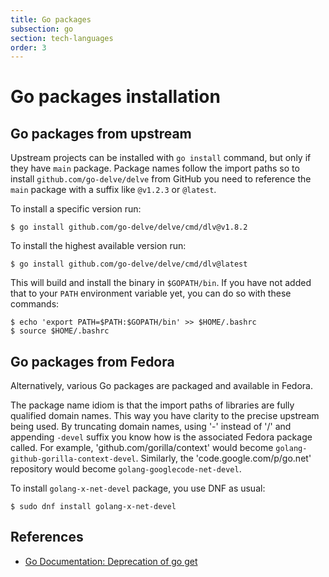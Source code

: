```yaml
---
title: Go packages
subsection: go
section: tech-languages
order: 3
---
```


# Go packages installation

## Go packages from upstream

Upstream projects can be installed with `go install` command, but only if they have `main` package. Package names follow the import paths so to install `github.com/go-delve/delve` from GitHub you need to reference the `main` package with a suffix like `@v1.2.3` or `@latest`.

To install a specific version run:
```console
$ go install github.com/go-delve/delve/cmd/dlv@v1.8.2
```

To install the highest available version run:
```console
$ go install github.com/go-delve/delve/cmd/dlv@latest
```

This will build and install the binary in `$GOPATH/bin`. If you have not added that to your `PATH` environment variable yet, you can do so with these commands:

```console
$ echo 'export PATH=$PATH:$GOPATH/bin' >> $HOME/.bashrc
$ source $HOME/.bashrc
```

## Go packages from Fedora

Alternatively, various Go packages are packaged and available in Fedora.

The package name idiom is that the import paths of libraries are fully qualified domain names. This way you have clarity to the precise upstream being used. By truncating domain names, using '-' instead of '/' and appending `-devel` suffix you know how is the associated Fedora package called. For example, 'github.com/gorilla/context' would become `golang-github-gorilla-context-devel`. Similarly, the 'code.google.com/p/go.net' repository would become `golang-googlecode-net-devel`.

To install `golang-x-net-devel` package, you use DNF as usual:

```console
$ sudo dnf install golang-x-net-devel
```

## References

- [Go Documentation: Deprecation of go get](https://go.dev/doc/go-get-install-deprecation)
